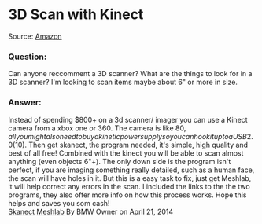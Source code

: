 # 3D Scan with Kinect

Source: [Amazon](https://www.amazon.com/FlashForge-Structure-Optimized-Platform-Extruder/dp/B00I8NM6JO/ref=pd_lpo_328_tr_img_3?_encoding=UTF8&psc=1&refRID=NS7ZKRXGZ5YMGAR8WY7G)
### Question:
Can anyone reccomment a 3D scanner? What are the things to look for in a 3D scanner? I'm looking to scan items maybe about 6" or more in size.  
### Answer:
Instead of spending $800+ on a 3d scanner/ imager you can use a Kinect camera from a xbox one or 360. The camera is like $80, all you might also need to buy a kinetic power supply so you can hook it up to a USB 2.0 ($10). Then get skanect, the program needed, it's simple, high quality and best of all free! Combined with the kinect you will be able to scan almost anything (even objects 6"+). The only down side is the program isn't perfect, if you are imaging something really detailed, such as a human face, the scan will have holes in it. But this is a easy task to fix, just get Meshlab, it will help correct any errors in the scan. I included the links to the the two programs, they also offer more info on how this process works. Hope this helps and saves you som cash!  
[Skanect](http://skanect.occipital.com)
[Meshlab](http://meshlab.sourceforge.net)
By BMW Owner on April 21, 2014

